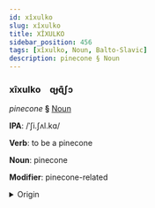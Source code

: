 ```yaml
---
id: xîxulko
slug: xîxulko
title: XÎXULKO
sidebar_position: 456
tags: [xîxulko, Noun, Balto-Slavic]
description: pinecone § Noun
---
```


### xîxulko&emsp;<span kind="abugida">ɋɟɋ͊ʃɔ</span>

*pinecone* **§** [Noun](../../tags/Noun)

**IPA**: /ˈʃi.ʃʌl.kɑ/

**Verb**: to be a pinecone

**Noun**: pinecone

**Modifier**: pinecone-related

<details>
    <summary>Origin</summary>
    Macedonian шишарка šišarka [ˈʃiʃarka]<br/>
    <em>Balto-Slavic Language Family</em>
</details>